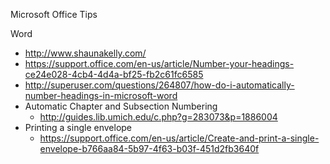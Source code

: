 
Microsoft Office Tips



Word
* http://www.shaunakelly.com/
* https://support.office.com/en-us/article/Number-your-headings-ce24e028-4cb4-4d4a-bf25-fb2c61fc6585
* http://superuser.com/questions/264807/how-do-i-automatically-number-headings-in-microsoft-word
* Automatic Chapter and Subsection Numbering 
  * http://guides.lib.umich.edu/c.php?g=283073&p=1886004
* Printing a single envelope 
  * https://support.office.com/en-us/article/Create-and-print-a-single-envelope-b766aa84-5b97-4f63-b03f-451d2fb3640f
